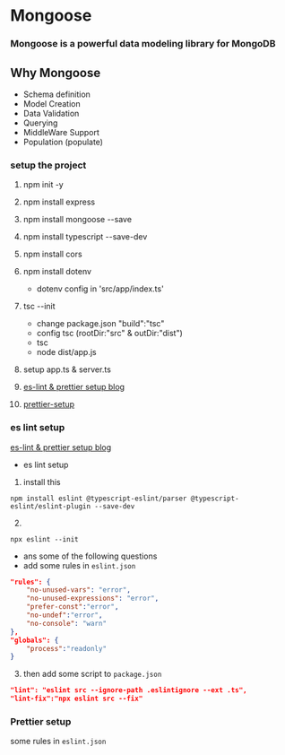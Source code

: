 # Mongoose

### Mongoose is a powerful data modeling library for MongoDB

## Why Mongoose

- Schema definition
- Model Creation
- Data Validation
- Querying
- MiddleWare Support
- Population (populate)

### setup the project

1. npm init -y
2. npm install express
3. npm install mongoose --save
4. npm install typescript --save-dev
5. npm install cors
6. npm install dotenv
   - dotenv config in 'src/app/index.ts'
7. tsc --init

   - change package.json "build":"tsc"
   - config tsc (rootDir:"src" & outDir:"dist")
   - tsc
   - node dist/app.js

8. setup app.ts & server.ts
9. [es-lint & prettier setup blog](#es-lint-setup)
10. [prettier-setup](#prettier-setup)

### es lint setup

[es-lint & prettier setup blog](https://blog.logrocket.com/linting-typescript-eslint-prettier)

- es lint setup

1. install this

```npm
npm install eslint @typescript-eslint/parser @typescript-eslint/eslint-plugin --save-dev
```

2.

```npm
npx eslint --init

```

- ans some of the following questions
- add some rules in `eslint.json`

```json
"rules": {
    "no-unused-vars": "error",
    "no-unused-expressions": "error",
    "prefer-const":"error",
    "no-undef":"error",
    "no-console": "warn"
},
"globals": {
    "process":"readonly"
}
```

3. then add some script to `package.json`

```json
"lint": "eslint src --ignore-path .eslintignore --ext .ts",
"lint-fix":"npx eslint src --fix"
```

### Prettier setup

some rules in `eslint.json`
